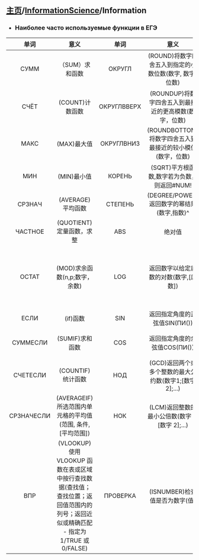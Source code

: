 ## [主页](../README.md)/[InformationScience](./readme.md)/Information
- ### Наиболее часто используемые функции в ЕГЭ
|单词|意义|单词|意义|单词|意义|
|:----:|:----:|:----:|:----:|:----:|:----:|
|СУММ|（SUM）求和函数|ОКРУГЛ|(ROUND)将数字四舍五入到指定的小数位数(数字, 数字_位数)|РАНГ|(RANK)返回数字列表中数字的排名(数字，链接，[顺序])|
|СЧЁТ|(COUNT)计数函数|ОКРУГЛВВЕРХ|(ROUNDUP)将数字四舍五入到最接近的更高模数(数字，位数)|МЕДИАНА|(MEDIAN)中位数函数，返回给定数字的中位数(数字1;数字2...)|
|МАКС|(MAX)最大值|ОКРУГЛВНИЗ|(ROUNDBOTTOM)将数字四舍五入到最接近的较小模值(数字，位数)|АДРЕС|地址(行，列)|
|МИН|(MIN)最小值|КОРЕНЬ|(SQRT)平方根函数,数字若为负数，则返回#NUM!|СТРОКА|行(1，2，3...)|
|СРЗНАЧ|(AVERAGE)平均函数|СТЕПЕНЬ|(DEGREE/POWER)返回数字的幂结果(数字,指数)^|СТОЛБЕЦ|列(A,B,C...)|
|ЧАСТНОЕ|(QUOTIENT)定量函数，求整|ABS|绝对值|ДВССЫЛКА|(INDIRECT)间接函数,返回由文本字符串指定的链接|
|ОСТАТ|(MOD)求余函数(n,p;数字，余数)|LOG|返回数字以给定底数的对数(数字,[底数])|ВПР|(VLOOKUP)使用 VLOOKUP 函数在表或区域中按行查找数据(查找值；查找位置；返回值范围内的列号；返回近似或精确匹配 - 指定为 1/TRUE 或 0/FALSE)|
|ЕСЛИ|(if)函数|SIN|返回指定角度的正弦值SIN(ПИ())|ПОИСКПОЗ|(MATCH)匹配函数(查找值，查找数组，[匹配类型])|
|СУММЕСЛИ|(SUMIF)求和函数|COS|返回指定角度的余弦值COS(ПИ())|СМЕЩ|(OFFSET)偏移函数(链接(单元块位置或区域),行偏移量,列偏移量,[高度],[宽度])|
|СЧЕТЕСЛИ|(COUNTIF)统计函数|НОД|(GCD)返回两个或多个整数的最大公约数(数字1;[数字2];...)|И,ИЛИ,НЕ|(AND、OR和NOT)与，或，否定|
|СРЗНАЧЕСЛИ|(AVERAGEIF)所选范围内单元格的平均值(范围, 条件, [平均范围])|НОК|(LCM)返回整数的最小公倍数(数字 1;[数字 2];...)|ДАТА, ГОД, МЕСЯЦ, ДЕНЬ|(DATE,YEAR,MONTH,DAY)日期|
|ВПР|(VLOOKUP)使用 VLOOKUP 函数在表或区域中按行查找数据(查找值；查找位置；返回值范围内的列号；返回近似或精确匹配 - 指定为 1/TRUE 或 0/FALSE)|ПРОВЕРКА|(ISNUMBER)检查值是否为数字(值)|ПРОВЕРКА|(ISBLANK)检查值是否为空(值)|
